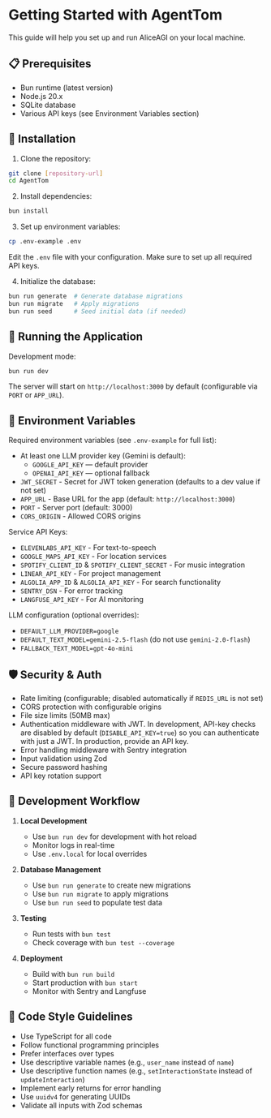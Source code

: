 # Getting Started with AgentTom

This guide will help you set up and run AliceAGI on your local machine.

## 📋 Prerequisites

- Bun runtime (latest version)
- Node.js 20.x
- SQLite database
- Various API keys (see Environment Variables section)

## 🔧 Installation

1. Clone the repository:
```bash
git clone [repository-url]
cd AgentTom
```

2. Install dependencies:
```bash
bun install
```

3. Set up environment variables:
```bash
cp .env-example .env
```
Edit the `.env` file with your configuration. Make sure to set up all required API keys.

4. Initialize the database:
```bash
bun run generate  # Generate database migrations
bun run migrate   # Apply migrations
bun run seed      # Seed initial data (if needed)
```

## 🚀 Running the Application

Development mode:
```bash
bun run dev
```

The server will start on `http://localhost:3000` by default (configurable via `PORT` or `APP_URL`).

## 🔐 Environment Variables

Required environment variables (see `.env-example` for full list):
- At least one LLM provider key (Gemini is default):
  - `GOOGLE_API_KEY` — default provider
  - `OPENAI_API_KEY` — optional fallback
- `JWT_SECRET` - Secret for JWT token generation (defaults to a dev value if not set)
- `APP_URL` - Base URL for the app (default: `http://localhost:3000`)
- `PORT` - Server port (default: 3000)
- `CORS_ORIGIN` - Allowed CORS origins

Service API Keys:
- `ELEVENLABS_API_KEY` - For text-to-speech
- `GOOGLE_MAPS_API_KEY` - For location services
- `SPOTIFY_CLIENT_ID` & `SPOTIFY_CLIENT_SECRET` - For music integration
- `LINEAR_API_KEY` - For project management
- `ALGOLIA_APP_ID` & `ALGOLIA_API_KEY` - For search functionality
- `SENTRY_DSN` - For error tracking
- `LANGFUSE_API_KEY` - For AI monitoring

LLM configuration (optional overrides):
- `DEFAULT_LLM_PROVIDER=google`
- `DEFAULT_TEXT_MODEL=gemini-2.5-flash` (do not use `gemini-2.0-flash`)
- `FALLBACK_TEXT_MODEL=gpt-4o-mini`

## 🛡️ Security & Auth

- Rate limiting (configurable; disabled automatically if `REDIS_URL` is not set)
- CORS protection with configurable origins
- File size limits (50MB max)
- Authentication middleware with JWT. In development, API-key checks are disabled by default (`DISABLE_API_KEY=true`) so you can authenticate with just a JWT. In production, provide an API key.
- Error handling middleware with Sentry integration
- Input validation using Zod
- Secure password hashing
- API key rotation support

## 🔄 Development Workflow

1. **Local Development**
   - Use `bun run dev` for development with hot reload
   - Monitor logs in real-time
   - Use `.env.local` for local overrides

2. **Database Management**
   - Use `bun run generate` to create new migrations
   - Use `bun run migrate` to apply migrations
   - Use `bun run seed` to populate test data

3. **Testing**
   - Run tests with `bun test`
   - Check coverage with `bun test --coverage`

4. **Deployment**
   - Build with `bun run build`
   - Start production with `bun start`
   - Monitor with Sentry and Langfuse

## 📝 Code Style Guidelines

- Use TypeScript for all code
- Follow functional programming principles
- Prefer interfaces over types
- Use descriptive variable names (e.g., `user_name` instead of `name`)
- Use descriptive function names (e.g., `setInteractionState` instead of `updateInteraction`)
- Implement early returns for error handling
- Use `uuidv4` for generating UUIDs
- Validate all inputs with Zod schemas 